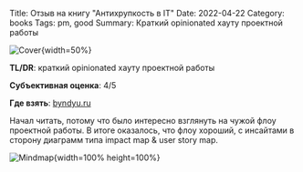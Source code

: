 Title: Отзыв на книгу "Антихрупкость в IT"
Date: 2022-04-22
Category: books
Tags: pm, good
Summary: Краткий opinionated хауту проектной работы

![Cover]({static}cover.jpg){width=50%}

**TL/DR**: краткий opinionated хауту проектной работы

**Субъективная оценка**: 4/5

**Где взять**: [byndyu.ru](https://byndyu.ru/antifragileit)

Начал читать, потому что было интересно взглянуть на чужой флоу проектной работы. В итоге оказалось, что флоу хороший, с инсайтами в сторону диаграмм типа impact map & user story map.

![Mindmap]({static}mindmap.png){width=100% height=100%}
